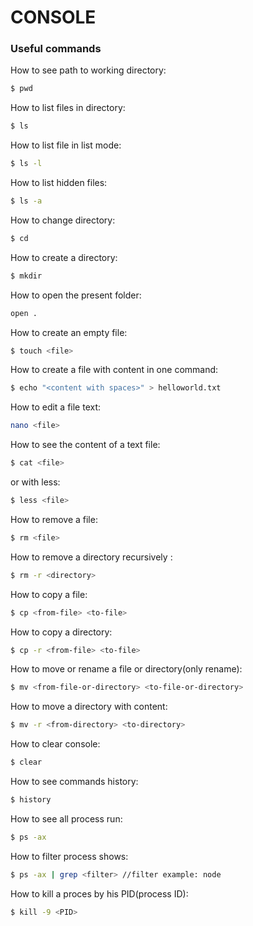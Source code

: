 
# CONSOLE

### Useful commands

How to see path to working directory:

```bash
$ pwd
```

How to list files in directory:

```bash
$ ls
```

How to list file in list mode:

```bash
$ ls -l
```

How to list hidden files:

```bash
$ ls -a
```

How to change directory:

```bash
$ cd
```

How to create a directory:

```bash
$ mkdir
```

How to open the present folder:

```bash
open .
```

How to create an empty file:

```bash
$ touch <file>
```

How to create a file with content in one command:

```bash
$ echo "<content with spaces>" > helloworld.txt
```

How to edit a file text:

```bash
nano <file>
```

How to see the content of a text file:

```bash
$ cat <file>
```

or with less:

```bash
$ less <file>
```

How to remove a file:

```bash
$ rm <file>
```

How to remove a directory recursively
:

```bash
$ rm -r <directory>
```

How to copy a file:

```bash
$ cp <from-file> <to-file>
```

How to copy a directory:

```bash
$ cp -r <from-file> <to-file>
```

How to move or rename a file or directory(only rename):

```bash
$ mv <from-file-or-directory> <to-file-or-directory>
```

How to move a directory with content:

```bash
$ mv -r <from-directory> <to-directory>
```

How to clear console:

```bash
$ clear
```

How to see commands history:

```bash
$ history
```

How to see all process run:

```bash
$ ps -ax
```

How to filter process shows:

```bash
$ ps -ax | grep <filter> //filter example: node
```

How to kill a proces by his PID(process ID):

```bash
$ kill -9 <PID>
```



